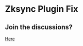 # Zksync Plugin Fix

## Join the discussions?

[Here](https://github.com/Cyfrin/foundry-full-course-cu/discussions) 

